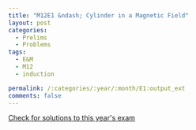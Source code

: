 ```yaml
---
title: "M12E1 &ndash; Cylinder in a Magnetic Field"
layout: post
categories:
  - Prelims
  - Problems
tags:
  - E&M
  - M12
  - induction

permalink: /:categories/:year/:month/E1:output_ext
comments: false
---
```

<object data="2012M1E.pdf" type="application/pdf" width="100%" height="500"></object>
<div class="message"><a href='https://princetonprelim.com/prelim/29/'>Check for solutions to this year's exam</a></div>